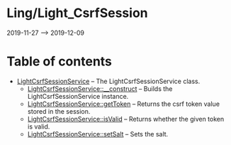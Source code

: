 Ling/Light_CsrfSession
================
2019-11-27 --> 2019-12-09




Table of contents
===========

- [LightCsrfSessionService](https://github.com/lingtalfi/Light_CsrfSession/blob/master/doc/api/Ling/Light_CsrfSession/Service/LightCsrfSessionService.md) &ndash; The LightCsrfSessionService class.
    - [LightCsrfSessionService::__construct](https://github.com/lingtalfi/Light_CsrfSession/blob/master/doc/api/Ling/Light_CsrfSession/Service/LightCsrfSessionService/__construct.md) &ndash; Builds the LightCsrfSessionService instance.
    - [LightCsrfSessionService::getToken](https://github.com/lingtalfi/Light_CsrfSession/blob/master/doc/api/Ling/Light_CsrfSession/Service/LightCsrfSessionService/getToken.md) &ndash; Returns the csrf token value stored in the session.
    - [LightCsrfSessionService::isValid](https://github.com/lingtalfi/Light_CsrfSession/blob/master/doc/api/Ling/Light_CsrfSession/Service/LightCsrfSessionService/isValid.md) &ndash; Returns whether the given token is valid.
    - [LightCsrfSessionService::setSalt](https://github.com/lingtalfi/Light_CsrfSession/blob/master/doc/api/Ling/Light_CsrfSession/Service/LightCsrfSessionService/setSalt.md) &ndash; Sets the salt.




